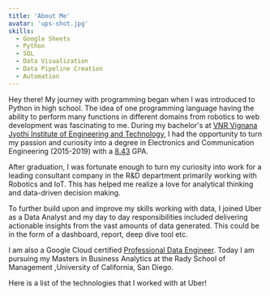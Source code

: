 ```yaml
---
title: 'About Me'
avatar: 'ups-shot.jpg'
skills:
  - Google Sheets
  - Python
  - SQL
  - Data Visualization
  - Data Pipeline Creation
  - Automation
---
```


Hey there! My journey with programming began when I was introduced to Python in high school. The idea of one programming language having the ability to perform many functions in different domains from robotics to web development was fascinating to me. During my bachelor's at [VNR Vignana Jyothi Institute of Engineering and Technology](http://www.vnrvjiet.ac.in/), I had the opportunity to turn my passion and curiosity into a degree in Electronics and Communication Engineering (2015-2019) with a [8.43]() GPA.

After graduation, I was fortunate enough to turn my curiosity into work for a leading consultant company in the R&D department primarily working with Robotics and IoT. This has helped me realize a love for analytical thinking and data-driven decision making.

To further build upon and improve my skills working with data, I joined Uber as a Data Analyst and my day to day responsibilities included delivering actionable insights from the vast amounts of data generated. This could be in the form of a dashboard, report, deep dive tool etc.

I am also a Google Cloud certified [Professional Data Engineer](https://www.credential.net/6882d573-c9c8-446f-9f6b-6c72dc721b13). Today I am pursuing my Masters in Business Analytics at the Rady School of Management ,University of California, San Diego.

Here is a list of the technologies that I worked with at Uber!
